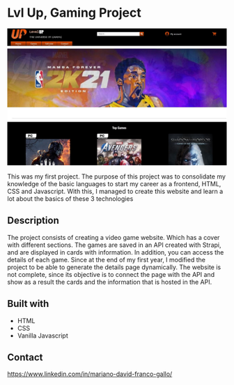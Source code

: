 # Lvl Up, Gaming Project

![Preview of the website!](img/lvlup.jpg)


This was my first project. The purpose of this project was to consolidate my knowledge of the basic languages to start my career as a frontend, HTML, CSS and Javascript. With this, I managed to create this website and learn a lot about the basics of these 3 technologies

## Description

The project consists of creating a video game website. Which has a cover with different sections. The games are saved in an API created with Strapi, and are displayed in cards with information. In addition, you can access the details of each game. Since at the end of my first year, I modified the project to be able to generate the details page dynamically.
The website is not complete, since its objective is to connect the page with the API and show as a result the cards and the information that is hosted in the API.

## Built with

- HTML
- CSS
- Vanilla Javascript

## Contact

https://www.linkedin.com/in/mariano-david-franco-gallo/
